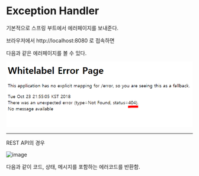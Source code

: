 
# Exception Handler

기본적으로 스프링 부트에서 에러페이지를 보내준다.

브라우저에서 http://localhost:8080 로 접속하면

다음과 같은 에러페이지를 볼 수 있다.

![](assets/404.png)


---

REST API의 경우

![image](https://user-images.githubusercontent.com/25674959/51117748-044c3980-1852-11e9-8a8a-2a756a5659b5.png)

다음과 같이 코드, 상태, 메시지를 포함하는 에러코드를 반환함.


